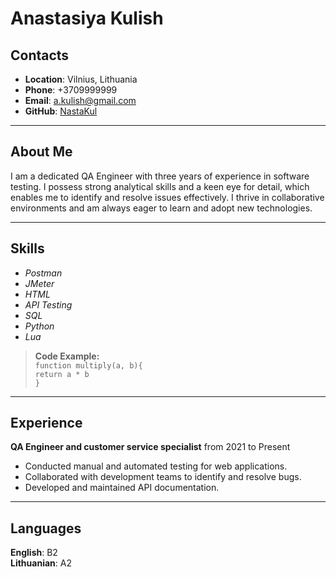 # Anastasiya Kulish
## Contacts
- **Location**: Vilnius, Lithuania
- **Phone**: +3709999999
- **Email**: a.kulish@gmail.com
- **GitHub**: [NastaKul](https://github.com/NastaKul)
***
## About Me
I am a dedicated QA Engineer with three years of experience in software testing. I possess strong analytical skills and a keen eye for detail, which enables me to identify and resolve issues effectively. I thrive in collaborative environments and am always eager to learn and adopt new technologies.
***
## Skills
- *Postman*
- *JMeter*
- *HTML*
- *API Testing*
- *SQL*
- *Python*
- *Lua* 

> **Code Example:**  
``function multiply(a, b){``  
  ``return a * b``  
``}``  

***
## Experience
**QA Engineer and customer service specialist** from 2021 to Present

- Conducted manual and automated testing for web applications.
- Collaborated with development teams to identify and resolve bugs.
- Developed and maintained API documentation.
***
## Languages
**English**: B2  
**Lithuanian**: A2 